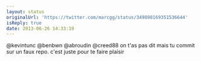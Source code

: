```yaml
---
layout: status
originalUrl: 'https://twitter.com/marcgg/status/349898169351536644'
isReply: true
date: 2013-06-26 14:33:19
---
```


@kevintunc @benbwn @abroudin @creed88 on t'as pas dit mais tu commit sur un faux repo. c'est juste pour te faire plaisir
